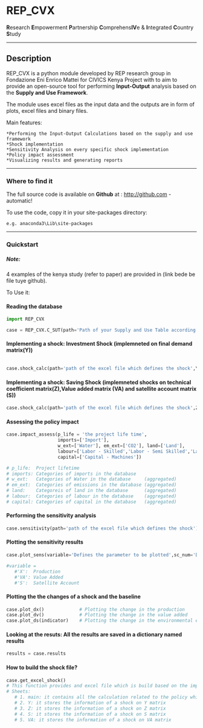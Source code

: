 # REP_CVX
**R**esearch **E**mpowerment **P**artnership **C**omprehens**IV**e & **I**ntegrated **C**ountry **S**tudy

---
## Description
REP_CVX is a python module developed by REP research group in Fondazione Eni Enrico Mattei for CIVICS Kenya Project with to aim to provide an open-source tool for performing **Input-Output** analysis based on the **Supply and Use Framework**.

The module uses excel files as the input data and the outputs are in form of plots, excel files and binary files.

Main features:

    *Performing the Input-Output Calculations based on the supply and use framework
    *Shock implementation
    *Sensitivity Analysis on every specific shock implementation
    *Policy impact assessment
    *Visualizing results and generating reports
    
    
    
---
### Where to find it
The full source code is available on **Github** at : http://github.com - automatic!

To use the code, copy it in your site-packages directory: 

    e.g. anaconda3\Lib\site-packages
    
 ---
 ### Quickstart
 ##### Note:
 
 4 examples of the kenya study (refer to paper) are provided in (link bede be file tuye github).
 
To Use it:
#### Reading the database
``` python
import REP_CVX 

case = REP_CVX.C_SUT(path='Path of your Supply and Use Table according to the structure',unit='Representing the unit of measure of the monetary values of the table')
```
#### Implementing a shock: Investment Shock (implemneted on final demand matrix(Y))
``` python

case.shock_calc(path='path of the excel file which defines the shock',Y=True)
```
#### Implementing a shock: Saving Shock (implemneted shocks on technical coefficient matrix(Z),Value added matrix (VA) and satellite account matrix (S))
``` python
case.shock_calc(path='path of the excel file which defines the shock',Z=True,VA=True,S=True)
```
#### Assessing the policy impact 
``` python
case.impact_assess(p_life = 'the project life time',
                   imports=['Import'],
                   w_ext=['Water'], em_ext=['CO2'], land=['Land'], 
                   labour=['Labor - Skilled','Labor - Semi Skilled','Labor - Unskilled'],
                   capital=['Capital - Machines'])

# p_life:  Project lifetime
# imports: Categories of imports in the database
# w_ext:   Categories of Water in the database     (aggregated)
# em_ext:  Categories of emissions in the database (aggregated)
# land:    Categoreis of land in the database      (aggregated)
# labour:  Categories of labour in the database    (aggregated)
# capital: Categories of capital in the database   (aggregated)
```

#### Performing the sensitivity analysis
``` python
case.sensitivity(path='path of the excel file which defines the shock')
```
#### Plotting the sensitivity results
``` python
case.plot_sens(variable='Defines the parameter to be plotted',sc_num='Defines the sensitivity scenario to be plotted')

#variable =
   #'X':  Production 
   #'VA': Value Added
   #'S':  Satellite Account
 ```  
#### Plotting the the changes of a shock and the baseline
``` python
case.plot_dx()             # Plotting the change in the production
case.plot_dv()             # Plotting the change in the value added
case.plot_ds(indicator)    # Plotting the change in the environmental extensions
```
#### Looking at the resuts: All the results are saved in a dictionary named results
``` python
results = case.results
```
#### How to build the shock file? 
``` python
case.get_excel_shock()
# This function provides and excel file which is build based on the imported databsae and the structure of the code:
# Sheets: 
   # 1. main: it contains all the calculation related to the policy which the sensitivity on a specific parameter can be identified too
   # 2. Y: it stores the information of a shock on Y matrix
   # 3. Z: it stores the information of a shock on Z matrix
   # 4. S: it stores the information of a shock on S matrix
   # 5. VA: it stores the information of a shock on VA matrix
```
 
